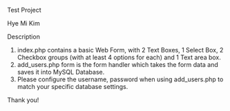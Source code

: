 Test Project

Hye Mi Kim

Description
1) index.php contains a basic Web Form, with 2 Text Boxes, 1 Select Box, 2 Checkbox groups (with at least 4 options for each) and 1 Text area box. 
2) add_users.php form is the form handler which takes the form data and saves it into MySQL Database. 
3) Please configure the username, password when using add_users.php to match your specific database settings. 

Thank you!
